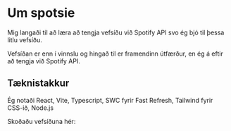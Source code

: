 # Um spotsie

Mig langaði til að læra að tengja vefsíðu við Spotify API svo ég bjó til þessa litlu vefsíðu.

Vefsíðan er enn í vinnslu og hingað til er framendinn útfærður, en ég á eftir að tengja við Spotify API.

## Tæknistakkur

Ég notaði React, Vite, Typescript, SWC fyrir Fast Refresh, Tailwind fyrir CSS-ið, Node.js

Skoðaðu vefsíðuna hér: 